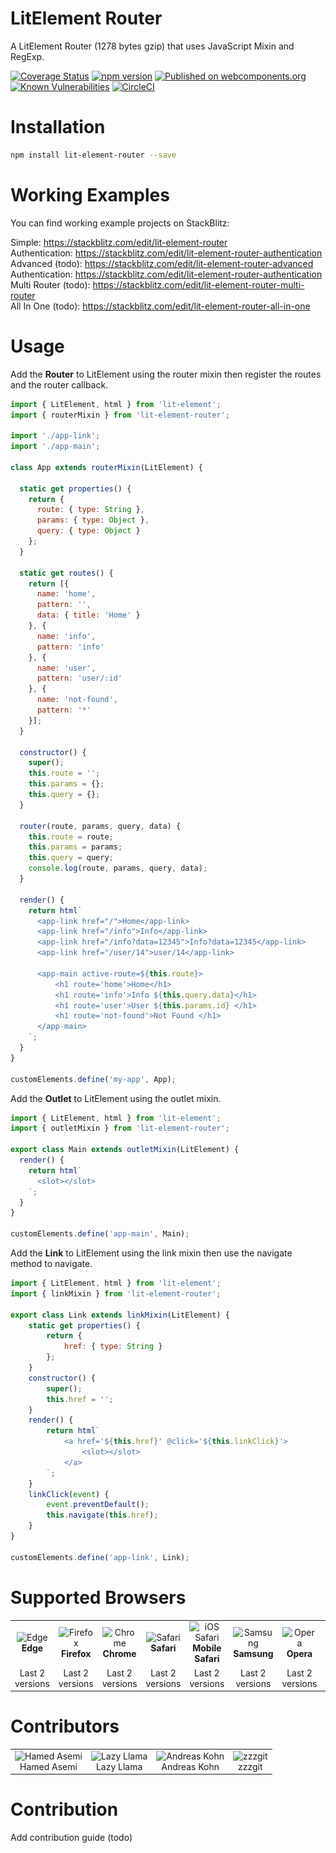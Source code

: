 # LitElement Router
A LitElement Router (1278 bytes gzip) that uses JavaScript Mixin and RegExp.

[![Coverage Status](https://coveralls.io/repos/github/hamedasemi/lit-element-router/badge.svg?branch=mainline)](https://coveralls.io/github/hamedasemi/lit-element-router?branch=mainline)
[![npm version](https://badge.fury.io/js/lit-element-router.svg)](https://badge.fury.io/js/lit-element-router)
[![Published on webcomponents.org](https://img.shields.io/badge/webcomponents.org-published-blue.svg)](https://www.webcomponents.org/element/lit-element-router)
[![Known Vulnerabilities](https://snyk.io/test/github/hamedasemi/lit-element-router/badge.svg?targetFile=package.json)](https://snyk.io/test/github/hamedasemi/lit-element-router?targetFile=package.json)
[![CircleCI](https://circleci.com/gh/hamedasemi/lit-element-router.svg?style=svg)](https://circleci.com/gh/hamedasemi/lit-element-router)


# Installation
```sh
npm install lit-element-router --save
```


# Working Examples
You can find working example projects on StackBlitz:  

Simple: https://stackblitz.com/edit/lit-element-router  
Authentication: https://stackblitz.com/edit/lit-element-router-authentication  
Advanced  (todo): https://stackblitz.com/edit/lit-element-router-advanced  
Authentication: https://stackblitz.com/edit/lit-element-router-authentication  
Multi Router (todo): https://stackblitz.com/edit/lit-element-router-multi-router  
All In One (todo): https://stackblitz.com/edit/lit-element-router-all-in-one  


# Usage
Add the __Router__ to LitElement using the router mixin then register the routes and the router callback.
```javascript
import { LitElement, html } from 'lit-element';
import { routerMixin } from 'lit-element-router';

import './app-link';
import './app-main';

class App extends routerMixin(LitElement) {

  static get properties() {
    return {
      route: { type: String },
      params: { type: Object },
      query: { type: Object }
    };
  }

  static get routes() {
    return [{
      name: 'home',
      pattern: '',
      data: { title: 'Home' }
    }, {
      name: 'info',
      pattern: 'info'
    }, {
      name: 'user',
      pattern: 'user/:id'
    }, {
      name: 'not-found',
      pattern: '*'
    }];
  }

  constructor() {
    super();
    this.route = '';
    this.params = {};
    this.query = {};
  }

  router(route, params, query, data) {
    this.route = route;
    this.params = params;
    this.query = query;
    console.log(route, params, query, data);
  }

  render() {
    return html`
      <app-link href="/">Home</app-link>
      <app-link href="/info">Info</app-link>
      <app-link href="/info?data=12345">Info?data=12345</app-link>
      <app-link href="/user/14">user/14</app-link>

      <app-main active-route=${this.route}>
          <h1 route='home'>Home</h1>
          <h1 route='info'>Info ${this.query.data}</h1>
          <h1 route='user'>User ${this.params.id} </h1>
          <h1 route='not-found'>Not Found </h1>
      </app-main>
    `;
  }
}

customElements.define('my-app', App);
```


Add the __Outlet__ to LitElement using the outlet mixin.
```javascript
import { LitElement, html } from 'lit-element';
import { outletMixin } from 'lit-element-router';

export class Main extends outletMixin(LitElement) {
  render() {
    return html`
      <slot></slot>
    `;
  }
}

customElements.define('app-main', Main);
```


Add the __Link__ to LitElement using the link mixin then use the navigate method to navigate.
```javascript
import { LitElement, html } from 'lit-element';
import { linkMixin } from 'lit-element-router';

export class Link extends linkMixin(LitElement) {
    static get properties() {
        return {
            href: { type: String }
        };
    }
    constructor() {
        super();
        this.href = '';
    }
    render() {
        return html`
            <a href='${this.href}' @click='${this.linkClick}'>
                <slot></slot>
            </a>
        `;
    }
    linkClick(event) {
        event.preventDefault();
        this.navigate(this.href);
    }
}

customElements.define('app-link', Link);
```

# Supported Browsers
<table>
  <tr>
    <td align="center"><img src="https://raw.githubusercontent.com/alrra/browser-logos/master/src/edge/edge_64x64.png" alt="Edge" width="32"><br><b>Edge</b></td>
    <td align="center"><img src="https://raw.githubusercontent.com/alrra/browser-logos/master/src/firefox/firefox_64x64.png" alt="Firefox" width="32"><br><b>Firefox</b></td>
    <td align="center"><img src="https://raw.githubusercontent.com/alrra/browser-logos/master/src/chrome/chrome_64x64.png" alt="Chrome" width="32"><br><b>Chrome</b></td>
    <td align="center"><img src="https://raw.githubusercontent.com/alrra/browser-logos/master/src/safari/safari_64x64.png" alt="Safari" width="32"><br><b>Safari</b></td>
    <td align="center"><img src="https://raw.githubusercontent.com/alrra/browser-logos/master/src/safari-ios/safari-ios_64x64.png" alt="iOS Safari" width="32"><br><b>Mobile Safari</b></td>
    <td align="center"><img src="https://raw.githubusercontent.com/alrra/browser-logos/master/src/samsung-internet/samsung-internet_64x64.png" alt="Samsung" width="32"><br><b>Samsung</b></td>
    <td align="center"><img src="https://raw.githubusercontent.com/alrra/browser-logos/master/src/opera/opera_64x64.png" alt="Opera" width="32"><br><b>Opera</b></td>
    <td align="center"><img src="https://raw.githubusercontent.com/alrra/browser-logos/master/src/electron/electron_64x64.png" alt="Electron" width="32"><br><b>Electron</b></td>
  </tr>
  <tr>
    <td align="center">Last 2 versions</td>
    <td align="center">Last 2 versions</td>
    <td align="center">Last 2 versions</td>
    <td align="center">Last 2 versions</td>
    <td align="center">Last 2 versions</td>
    <td align="center">Last 2 versions</td>
    <td align="center">Last 2 versions</td>
    <td align="center">Last 2 versions</td>
  </tr>
</table>

# Contributors
<table>
<tbody>
  <tr>
    <td align="center"><img src="https://avatars0.githubusercontent.com/u/5767593?s=256" alt="Hamed Asemi" width="128"><br>Hamed Asemi</td>
    <td align="center"><img src="https://avatars0.githubusercontent.com/u/10547444?s=256" alt="Lazy Llama" width="128"><br>Lazy Llama</td>
    <td align="center"><img src="https://avatars0.githubusercontent.com/u/1210641?s=256" alt="Andreas Kohn" width="128"><br>Andreas Kohn</td>
    <td align="center"><img src="https://avatars0.githubusercontent.com/u/1060733?s=256" alt="zzzgit" width="128"><br>zzzgit</td>
  </tr>
  </tbody>
</table>


# Contribution
Add contribution guide (todo)